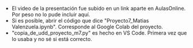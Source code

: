 - El video de la presentación fue subido en un link aparte en AulasOnline. Por peso no lo pude incluir aquí.
- Si es posible, abrir el código que dice "Proyecto7_Matias Valenzuela.ipynb". Corresponde al Google Colab del proyecto.
- "copia_de_udd_proyecto_m7.py" es hecho en VS Code. Primera vez que lo usaba y no sé si está correcto.
